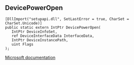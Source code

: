 ## DevicePowerOpen

```
[DllImport("setupapi.dll", SetLastError = true, CharSet = CharSet.Unicode)]
public static extern IntPtr DevicePowerOpen(
   IntPtr DeviceInfoSet,
   ref DeviceInterfaceData InterfaceData,
   IntPtr DeviceInstancePath,
   uint Flags
);
```

[Microsoft documentation](TODO)
